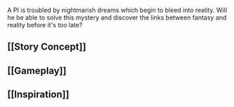 A PI is troubled by nightmarish dreams which begin to bleed into reality. Will he be able to solve this mystery and discover the links between fantasy and reality before it's too late?
## [[Story Concept]]
## [[Gameplay]]
## [[Inspiration]]